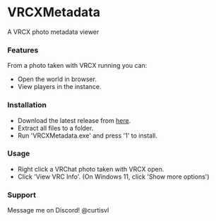 # VRCXMetadata
A VRCX photo metadata viewer

### Features

From a photo taken with VRCX running you can:
- Open the world in browser.
- View players in the instance.

### Installation

- Download the latest release from [here](https://github.com/Curtis-VL/VRCXMetadata/releases/download/Release/Release.zip "here").
- Extract all files to a folder.
- Run 'VRCXMetadata.exe' and press '1' to install.

### Usage

- Right click a VRChat photo taken with VRCX open.
- Click 'View VRC Info'.
  (On Windows 11, click 'Show more options')

### Support

Message me on Discord!
@curtisvl
